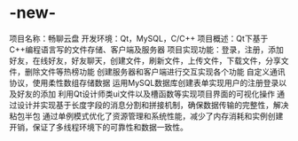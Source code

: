 # -new-
项目名称：畅聊云盘  开发环境：Qt，MySQL，C/C++  项目概述：Qt下基于C++编程语言写的文件存储、客户端及服务器   项目实现功能：登录，注册，添加好友，在线好友，好友聊天，创建文件，刷新文件，上传文件，下载文件，分享文件，删除文件等热榜功能  创建服务器和客户端进行交互实现各个功能 自定义通讯协议，使用柔性数组存储数据 运用MySQL数据库创建表单实现用户的注册登录以及好友的添加 利用Qt设计师类ui文件以及槽函数等实现项目界面的可视化操作 通过设计并实现基于长度字段的消息分割和拼接机制，确保数据传输的完整性，解决粘包半包 通过单例模式优化了资源管理和系统性能，减少了内存消耗和实例创建开销，保证了多线程环境下的可靠性和数据一致性。
